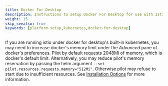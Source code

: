 ```yaml
---
title: Docker For Desktop
description: Instructions to setup Docker For Desktop for use with Istio.
weight: 15
skip_seealso: true
keywords: [platform-setup,kubernetes,docker-for-desktop]
---
```


If you are running istio under docker for desktop's built-in kubernetes, you may need to increase docker's memory limit
under the *Advanced* pane of docker's preferences.  Pilot by default requests 2048Mi of memory, which is docker's
default limit.  Alternatively, you may reduce pilot's memory reservation by passing the helm argument
`--set pilot.resources.requests.memory="512Mi"`.  Otherwise pilot may refuse to start due to insufficient resources.
See [Installation Options](https://istio.io/docs/reference/config/installation-options) for more information.
